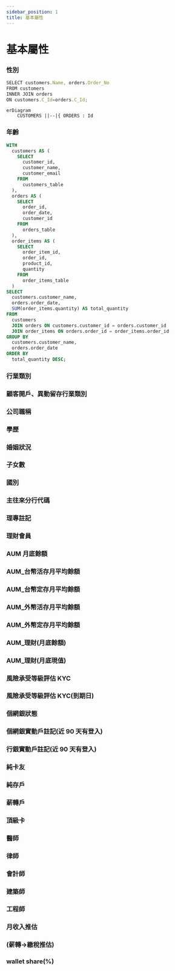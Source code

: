 ```yaml
---
sidebar_position: 1
title: 基本屬性
---
```


# 基本屬性

### 性別

```jsx title="男性/女性(※ 此處可以多撰寫一些業務邏輯定義)" showLineNumbers
SELECT customers.Name, orders.Order_No
FROM customers
INNER JOIN orders
ON customers.C_Id=orders.C_Id;
```

```mermaid
erDiagram
    CUSTOMERS ||--|{ ORDERS : Id
```

### 年齡

```sql
WITH
  customers AS (
    SELECT
      customer_id,
      customer_name,
      customer_email
    FROM
      customers_table
  ),
  orders AS (
    SELECT
      order_id,
      order_date,
      customer_id
    FROM
      orders_table
  ),
  order_items AS (
    SELECT
      order_item_id,
      order_id,
      product_id,
      quantity
    FROM
      order_items_table
  )
SELECT
  customers.customer_name,
  orders.order_date,
  SUM(order_items.quantity) AS total_quantity
FROM
  customers
  JOIN orders ON customers.customer_id = orders.customer_id
  JOIN order_items ON orders.order_id = order_items.order_id
GROUP BY
  customers.customer_name,
  orders.order_date
ORDER BY
  total_quantity DESC;
```

### 行業類別

### 顧客開戶、異動留存行業類別

### 公司職稱

### 學歷

### 婚姻狀況

### 子女數

### 國別

### 主往來分行代碼

### 理專註記

### 理財會員

### AUM 月底餘額

### AUM_台幣活存月平均餘額

### AUM_台幣定存月平均餘額

### AUM_外幣活存月平均餘額
### AUM_外幣定存月平均餘額
### AUM_理財(月底餘額)
### AUM_理財(月底現值)

### 風險承受等級評估 KYC

### 風險承受等級評估 KYC(到期日)

### 個網銀狀態

### 個網銀實動戶註記(近 90 天有登入)

### 行銀實動戶註記(近 90 天有登入)

### 純卡友

### 純存戶

### 薪轉戶

### 頂級卡

### 醫師

### 律師

### 會計師

### 建築師

### 工程師

### 月收入推估

### (薪轉->繳稅推估)

### wallet share(%)
